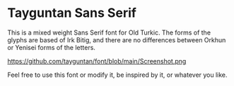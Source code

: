 # Tayguntan Sans Serif

This is a mixed weight Sans Serif font for Old Turkic. The forms of the glyphs are based of Irk Bitig, and there are no differences between Orkhun or Yenisei forms of the letters.

https://github.com/tayguntan/font/blob/main/Screenshot.png



Feel free to use this font or modify it, be inspired by it, or whatever you like.
